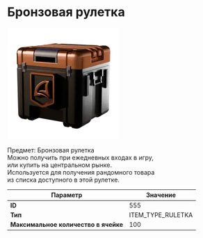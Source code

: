 # Бронзовая рулетка

![Item Image](../img/555.webp?raw=true)

Предмет: Бронзовая рулетка<br>Можно получить при ежедневных входах в игру,<br>или купить на центральном рынке.<br>Используется для получения рандомного товара<br>из списка доступного в этой рулетке.


| Параметр | Значение |
|----------|----------|
| **ID** | 555 |
| **Тип** | ITEM_TYPE_RULETKA |
| **Максимальное количество в ячейке** | 100 |

